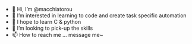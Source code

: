 - 👋 Hi, I’m @macchiatorou
- 👀 I’m interested in learning to code and create task specific automation
- 🌱 I hope to learn C & python
- 💞️ I’m looking to pick-up the skills
- 📫 How to reach me ... message me~

<!---
macchiatorou/macchiatorou is a ✨ special ✨ repository because its `README.md` (this file) appears on your GitHub profile.
You can click the Preview link to take a look at your changes.
--->
